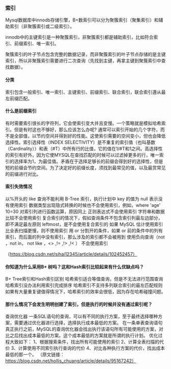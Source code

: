 ### 索引

Mysql数据库中innodb存储引擎，B+数索引可以分为聚簇索引（聚集索引）和辅助索引（非聚簇索引或二级索引）。

innodb中的主键索引是一种聚簇索引，非聚簇索引都是辅助索引，比如符合索引、前缀索引、唯一索引。

聚簇索引的叶子节点包含完整的数据记录，而非聚簇索引的叶子节点存储的是主键索引，所以非聚簇索引需要进行二次查询（先找到主键，再拿主键到聚簇索引中查找数据）。

#### 分类

索引包含一般索引、唯一索引、主键索引、前缀索引、联合索引，联合索引遵从最左前缀匹配。

#### 什么是前缀索引

有时需要索引很长的字符列，它会使索引变大并且变慢。一个策略就是模拟哈希索引。但是有时这也不够好，那么应该怎么办呢?
通常可以索引开始的几个字符，而不是全部值，以节约空间并得到好的性能。这使索引需要的空间变小，但也会降低选择性。索引选择性（INDEX SELECTIVITY）是不重复的索引值（也叫基数（Cardinality））和表（#T）中所有行的比值，它的值在1/#T和1之间。高选择性的索引有好外，因为它使MYSQL在查找匹配的时候可以过滤掉更多的行，唯一索引的选择率为1，为最佳值。矛盾在于选择足够长的前缀会得到好的选择性，但是短的前缀会节约空间。为了决定好的前缀长度，须找到最常见的值，以及最赏常见的前缀进行对比。

#### 索引失效情况

以%开头的 like 查询不能利用 B-Tree 索引，执行计划中 key 的值为 null 表示没有使用索引
数据类型出现隐式转换的时候也不会使用索引，例如，where 'age' 10=30
对索引列进行函数运算，原因同上
正则表达式不会使用索引
字符串和数据比较不会使用索引
复合索引的情况下，假如查询条件不包含索引列最左边部分，即不满足最左原则 leftmost，是不会使用复合索引的
如果 MySQL 估计使用索引比全表扫描更慢，则不使用索引
用 or 分割开的条件，如果 or 前的条件中的列有索引，而后面的列中没有索引，那么涉及的索引都不会被用到
使用负向查询（not ，not in， not like ，<> ,!= ,!> ,!< ） 不会使用索引

（https://blog.csdn.net/sihai12345/article/details/102452457）

#### 你知道为什么采用B+ 树吗？这和Hash索引比较起来有什么优缺点吗？

B+ Tree索引和Hash索引区别 哈希索引适合等值查询，但是不无法进行范围查询 哈希索引没办法利用索引完成排序 哈希索引不支持多列联合索引的最左匹配规则 如果有大量重复键值得情况下，哈希索引的效率会很低，因为存在哈希碰撞问题。

#### 那什么情况下会发生明明创建了索引，但是执行的时候并没有通过索引呢？

查询优化器 一条SQL语句的查询，可以有不同的执行方案，至于最终选择哪种方案，需要通过优化器进行选择，选择执行成本最低的方案。 在一条单表查询语句真正执行之前，MySQL的查询优化器会找出执行该语句所有可能使用的方案，对比之后找出成本最低的方案。这个成本最低的方案就是所谓的执行计划。 优化过程大致如下： 1、根据搜索条件，找出所有可能使用的索引 2、计算全表扫描的代价 3、计算使用不同索引执行查询的代价 4、对比各种执行方案的代价，找出成本最低的那一个。
（原文链接：https://blog.csdn.net/hollis_chuang/article/details/95167242）

